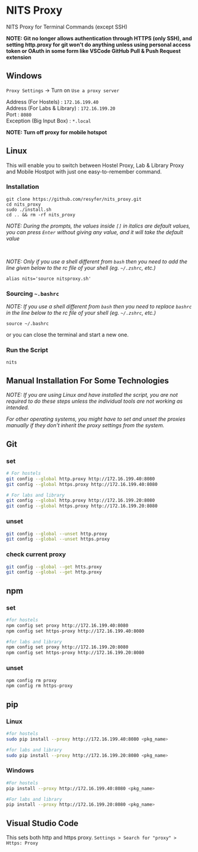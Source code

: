 # NITS Proxy
NITS Proxy for Terminal Commands (except SSH)

**NOTE: Git no longer allows authentication through HTTPS (only SSH), and setting http.proxy for git won't do anything unless using personal access token or OAuth in some form like VSCode GitHub Pull & Push Request extension**

## Windows

`Proxy Settings` -> Turn on `Use a proxy server`

Address (For Hostels) : `172.16.199.40` <br>
Address (For Labs & Library) : `172.16.199.20` <br>
Port : `8080` <br>
Exception (Big Input Box) : `*.local` <br>

**NOTE: Turn off proxy for mobile hotspot**

## Linux

This will enable you to switch between Hostel Proxy, Lab & Library Proxy and Mobile Hostpot with just one easy-to-remember command.

### Installation
```
git clone https://github.com/resyfer/nits_proxy.git
cd nits_proxy
sudo ./install.sh
cd .. && rm -rf nits_proxy
```
*NOTE: During the prompts, the values inside `[]` in italics are default values, you can press `Enter` without giving any value, and it will take the default value*

<br>

*NOTE: Only if you use a shell different from `bash` then you need to add the line given below to the rc file of your shell (eg. `~/.zshrc`, etc.)*

`alias nits='source nitsproxy.sh'`

### Sourcing `~.bashrc`

*NOTE: If you use a shell different from `bash` then you need to replace `bashrc` in the line below to the rc file of your shell (eg. `~/.zshrc`, etc.)*

```
source ~/.bashrc
```

or you can close the terminal and start a new one.

### Run the Script
```
nits
```
## Manual Installation For Some Technologies

*NOTE: If you are using Linux and have installed the script, you are not required to do these steps unless the individual tools are not working as intended.*

*For other operating systems, you might have to set and unset the proxies manually if they don't inherit the proxy settings from the system.*

## Git
### set
```bash
# For hostels
git config --global http.proxy http://172.16.199.40:8080
git config --global https.proxy http://172.16.199.40:8080

# For labs and library
git config --global http.proxy http://172.16.199.20:8080
git config --global https.proxy http://172.16.199.20:8080
```
### unset
```bash
git config --global --unset http.proxy
git config --global --unset https.proxy
```
### check current proxy
```bash
git config --global --get htts.proxy
git config --global --get http.proxy
```

## npm
### set
```bash
#for hostels
npm config set proxy http://172.16.199.40:8080
npm config set https-proxy http://172.16.199.40:8080

#for labs and library
npm config set proxy http://172.16.199.20:8080
npm config set https-proxy http://172.16.199.20:8080
```
### unset
```bash
npm config rm proxy
npm config rm https-proxy
```
## pip
### Linux
```bash
#for hostels
sudo pip install --proxy http://172.16.199.40:8080 <pkg_name>

#for labs and library
sudo pip install --proxy http://172.16.199.20:8080 <pkg_name>
```
### Windows
```bash
#For hostels
pip install --proxy http://172.16.199.40:8080 <pkg_name>

#For labs and library
pip install --proxy http://172.16.199.20:8080 <pkg_name>

```
## Visual Studio Code
This sets both http and https proxy.
`Settings > Search for "proxy" > Https: Proxy`